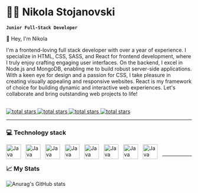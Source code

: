 # 👨‍💻 Nikola Stojanovski

**`Junior Full-Stack Developer`** <br/>


👋 Hey, I'm Nikola <br/>

I'm a frontend-loving full stack developer with over a year of experience.
I specialize in HTML, CSS, SASS, and React for frontend development, where I truly enjoy crafting engaging user interfaces. On the backend, I excel in Node.js and MongoDB, enabling me to build robust server-side applications. With a keen eye for design and a passion for CSS, I take pleasure in creating visually appealing and responsive websites. React is my framework of choice for building dynamic and interactive web experiences. Let's collaborate and bring outstanding web projects to life! 
<br/>
<br/>
  <p>
       <a href="">
         <img alt="total stars" title="Total stars on GitHub" src="https://custom-icon-badges.demolab.com/badge/Linkedin-0072b1?style=for-the-badge&logo=linkedin&logoColor=white"/>
       </a>
       <a href="">
         <img alt="total stars" title="Total stars on GitHub" src="https://custom-icon-badges.demolab.com/badge/Instagram-FF2171?style=for-the-badge&logo=instagram&logoColor=white"/>
       </a>
       <a href="">
         <img alt="total stars" title="Total stars on GitHub" src="https://custom-icon-badges.demolab.com/badge/Upwork-16FF00?style=for-the-badge&logo=upwork&logoColor=white"/>
       </a>
       <a href="">
         <img alt="total stars" title="Total stars on GitHub" src="https://custom-icon-badges.demolab.com/badge/Frontend Mentor-0A6EBD?style=for-the-badge&logo=frontendmentor&logoColor=white"/>
       </a>
  </p>
    
---

  ### 💻 Technology stack
  
  <img align="left" alt="Java" width="40px" style="padding-right:10px;" src="https://cdn.jsdelivr.net/gh/devicons/devicon/icons/html5/html5-original.svg"/>
  <img align="left" alt="Java" width="40px" style="padding-right:10px;" src="https://cdn.jsdelivr.net/gh/devicons/devicon/icons/css3/css3-original.svg"/>
  <img align="left" alt="Java" width="40px" style="padding-right:10px;" src="https://cdn.jsdelivr.net/gh/devicons/devicon/icons/sass/sass-original.svg"/> 
  <img align="left" alt="Java" width="40px" style="padding-right:10px;" src="https://upload.wikimedia.org/wikipedia/commons/d/d5/Tailwind_CSS_Logo.svg"/> 
  <img align="left" alt="Java" width="40px" style="padding-right:10px;" src="https://cdn.jsdelivr.net/gh/devicons/devicon/icons/javascript/javascript-original.svg"/> 
  <img align="left" alt="Java" width="40px" style="padding-right:10px;" src="https://cdn.jsdelivr.net/gh/devicons/devicon/icons/react/react-original.svg"/> 
  <img align="left" alt="Java" width="40px" style="padding-right:10px;" src="https://cdn.jsdelivr.net/gh/devicons/devicon/icons/nodejs/nodejs-original.svg"/> 
  <img align="left" alt="Java" width="40px" style="padding-right:10px;" src="https://cdn.jsdelivr.net/gh/devicons/devicon/icons/mongodb/mongodb-original.svg"/> 
  <br/>
  
---

### 📈 My Stats
![Anurag's GitHub stats](https://github-readme-stats.vercel.app/api?username=Niko21122323&show_icons=true&theme=tokyonight)
